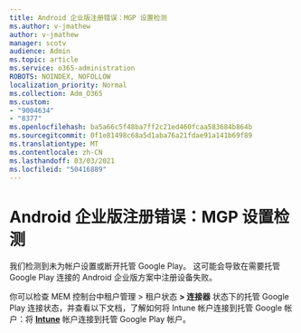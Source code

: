 ```yaml
---
title: Android 企业版注册错误：MGP 设置检测
ms.author: v-jmathew
author: v-jmathew
manager: scotv
audience: Admin
ms.topic: article
ms.service: o365-administration
ROBOTS: NOINDEX, NOFOLLOW
localization_priority: Normal
ms.collection: Adm_O365
ms.custom:
- "9004634"
- "8377"
ms.openlocfilehash: ba5a66c5f48ba7ff2c21ed460fcaa583684b864b
ms.sourcegitcommit: 0f1e81498c68a5d1aba76a21fdae91a141b69f89
ms.translationtype: MT
ms.contentlocale: zh-CN
ms.lasthandoff: 03/03/2021
ms.locfileid: "50416889"
---
```

# <a name="android-enterprise-enrollment-error-mgp-set-up-detection"></a>Android 企业版注册错误：MGP 设置检测

我们检测到未为帐户设置或断开托管 Google Play。 这可能会导致在需要托管 Google Play 连接的 Android 企业版方案中注册设备失败。

你可以检查 MEM 控制台中租户管理 > 租户状态 **> 连接器** 状态下的托管 Google Play 连接状态，并查看以下文档，了解如何将 Intune 帐户连接到托管 Google 帐户：将 **[Intune](https://docs.microsoft.com/mem/intune/enrollment/connect-intune-android-enterprise)** 帐户连接到托管 Google Play 帐户。
